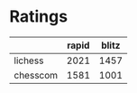 # Ratings

|          | rapid | blitz |
|----------|-------|-------|
| lichess  | 2021 | 1457 |
| chesscom | 1581 | 1001 |

